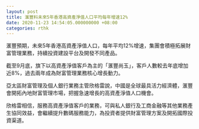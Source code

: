 ```yaml
---
layout: post
title: 滙豐料未來5年香港高資產淨值人口平均每年增速12%
date: 2020-11-23 14:54:05.000000000 +08:00
categories: rthk
---
```


滙豐預期，未來5年香港高資產淨值人口，每年平均12%增速，集團會積極拓展財富管理業務，持續投資建設平台及開發不同產品。

截至9月底，旗下以高資產淨值客戶為主的「滙豐尚玉」，客戶人數較去年底增加近8%，過去兩年成為財富管理業務核心增長動力。

亞太區財富管理及個人銀行業務主管欣格雷說，中國是全球最具活力經濟體，滙豐會開拓內地財富管理市場，把握急速增長的高資產淨值人口機會。

欣格雷相信，服務高資產淨值客戶的業務，可與私人銀行及工商金融等其他業務產生協同效益，會繼續提升數碼服務能力，為投資者提供財富管理方案及開拓國際投資渠道。
